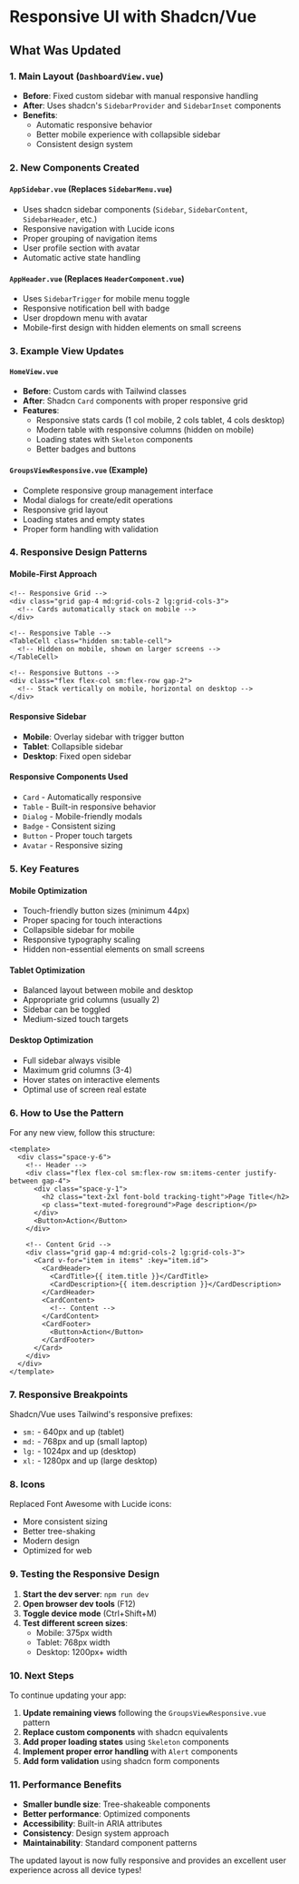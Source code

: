 # Responsive UI with Shadcn/Vue

## What Was Updated

### 1. Main Layout (`DashboardView.vue`)
- **Before**: Fixed custom sidebar with manual responsive handling
- **After**: Uses shadcn's `SidebarProvider` and `SidebarInset` components
- **Benefits**: 
  - Automatic responsive behavior
  - Better mobile experience with collapsible sidebar
  - Consistent design system

### 2. New Components Created

#### `AppSidebar.vue` (Replaces `SidebarMenu.vue`)
- Uses shadcn sidebar components (`Sidebar`, `SidebarContent`, `SidebarHeader`, etc.)
- Responsive navigation with Lucide icons
- Proper grouping of navigation items
- User profile section with avatar
- Automatic active state handling

#### `AppHeader.vue` (Replaces `HeaderComponent.vue`) 
- Uses `SidebarTrigger` for mobile menu toggle
- Responsive notification bell with badge
- User dropdown menu with avatar
- Mobile-first design with hidden elements on small screens

### 3. Example View Updates

#### `HomeView.vue`
- **Before**: Custom cards with Tailwind classes
- **After**: Shadcn `Card` components with proper responsive grid
- **Features**:
  - Responsive stats cards (1 col mobile, 2 cols tablet, 4 cols desktop)
  - Modern table with responsive columns (hidden on mobile)
  - Loading states with `Skeleton` components
  - Better badges and buttons

#### `GroupsViewResponsive.vue` (Example)
- Complete responsive group management interface
- Modal dialogs for create/edit operations
- Responsive grid layout
- Loading states and empty states
- Proper form handling with validation

### 4. Responsive Design Patterns

#### Mobile-First Approach
```vue
<!-- Responsive Grid -->
<div class="grid gap-4 md:grid-cols-2 lg:grid-cols-3">
  <!-- Cards automatically stack on mobile -->
</div>

<!-- Responsive Table -->
<TableCell class="hidden sm:table-cell">
  <!-- Hidden on mobile, shown on larger screens -->
</TableCell>

<!-- Responsive Buttons -->
<div class="flex flex-col sm:flex-row gap-2">
  <!-- Stack vertically on mobile, horizontal on desktop -->
</div>
```

#### Responsive Sidebar
- **Mobile**: Overlay sidebar with trigger button
- **Tablet**: Collapsible sidebar
- **Desktop**: Fixed open sidebar

#### Responsive Components Used
- `Card` - Automatically responsive
- `Table` - Built-in responsive behavior
- `Dialog` - Mobile-friendly modals
- `Badge` - Consistent sizing
- `Button` - Proper touch targets
- `Avatar` - Responsive sizing

### 5. Key Features

#### Mobile Optimization
- Touch-friendly button sizes (minimum 44px)
- Proper spacing for touch interactions
- Collapsible sidebar for mobile
- Responsive typography scaling
- Hidden non-essential elements on small screens

#### Tablet Optimization
- Balanced layout between mobile and desktop
- Appropriate grid columns (usually 2)
- Sidebar can be toggled
- Medium-sized touch targets

#### Desktop Optimization
- Full sidebar always visible
- Maximum grid columns (3-4)
- Hover states on interactive elements
- Optimal use of screen real estate

### 6. How to Use the Pattern

For any new view, follow this structure:

```vue
<template>
  <div class="space-y-6">
    <!-- Header -->
    <div class="flex flex-col sm:flex-row sm:items-center justify-between gap-4">
      <div class="space-y-1">
        <h2 class="text-2xl font-bold tracking-tight">Page Title</h2>
        <p class="text-muted-foreground">Page description</p>
      </div>
      <Button>Action</Button>
    </div>

    <!-- Content Grid -->
    <div class="grid gap-4 md:grid-cols-2 lg:grid-cols-3">
      <Card v-for="item in items" :key="item.id">
        <CardHeader>
          <CardTitle>{{ item.title }}</CardTitle>
          <CardDescription>{{ item.description }}</CardDescription>
        </CardHeader>
        <CardContent>
          <!-- Content -->
        </CardContent>
        <CardFooter>
          <Button>Action</Button>
        </CardFooter>
      </Card>
    </div>
  </div>
</template>
```

### 7. Responsive Breakpoints

Shadcn/Vue uses Tailwind's responsive prefixes:
- `sm:` - 640px and up (tablet)
- `md:` - 768px and up (small laptop)
- `lg:` - 1024px and up (desktop)
- `xl:` - 1280px and up (large desktop)

### 8. Icons

Replaced Font Awesome with Lucide icons:
- More consistent sizing
- Better tree-shaking
- Modern design
- Optimized for web

### 9. Testing the Responsive Design

1. **Start the dev server**: `npm run dev`
2. **Open browser dev tools** (F12)
3. **Toggle device mode** (Ctrl+Shift+M)
4. **Test different screen sizes**:
   - Mobile: 375px width
   - Tablet: 768px width  
   - Desktop: 1200px+ width

### 10. Next Steps

To continue updating your app:

1. **Update remaining views** following the `GroupsViewResponsive.vue` pattern
2. **Replace custom components** with shadcn equivalents
3. **Add proper loading states** using `Skeleton` components
4. **Implement proper error handling** with `Alert` components
5. **Add form validation** using shadcn form components

### 11. Performance Benefits

- **Smaller bundle size**: Tree-shakeable components
- **Better performance**: Optimized components
- **Accessibility**: Built-in ARIA attributes
- **Consistency**: Design system approach
- **Maintainability**: Standard component patterns

The updated layout is now fully responsive and provides an excellent user experience across all device types!